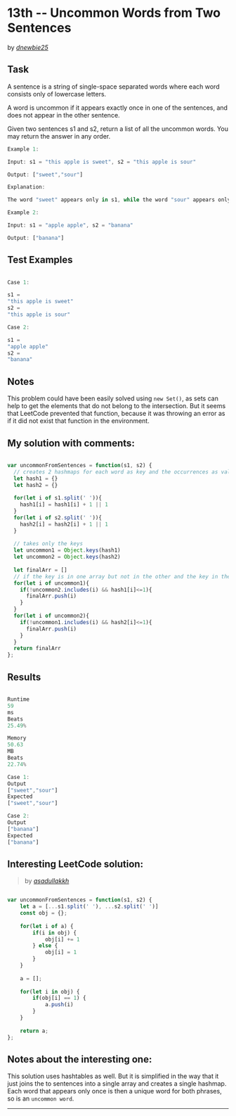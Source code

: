 # 13th -- Uncommon Words from Two Sentences




by *[dnewbie25](https://leetcode.com/u/dnewbie25/)*


## Task

A sentence is a string of single-space separated words where each word consists only of lowercase letters.

A word is uncommon if it appears exactly once in one of the sentences, and does not appear in the other sentence.

Given two sentences s1 and s2, return a list of all the uncommon words. You may return the answer in any order.

```js
Example 1:

Input: s1 = "this apple is sweet", s2 = "this apple is sour"

Output: ["sweet","sour"]

Explanation:

The word "sweet" appears only in s1, while the word "sour" appears only in s2.

Example 2:

Input: s1 = "apple apple", s2 = "banana"

Output: ["banana"]

```


## Test Examples

```js

Case 1:

s1 =
"this apple is sweet"
s2 =
"this apple is sour"

Case 2:

s1 =
"apple apple"
s2 =
"banana"

```


## Notes

This problem could have been easily solved using `new Set()`, as sets can help to get the elements that do not belong to the intersection. But it seems that LeetCode prevented that function, because it was throwing an error as if it did not exist that function in the environment. 

## My solution with comments:

```js

var uncommonFromSentences = function(s1, s2) {
  // creates 2 hashmaps for each word as key and the occurrences as values
  let hash1 = {}
  let hash2 = {}
  
  for(let i of s1.split(' ')){
    hash1[i] = hash1[i] + 1 || 1
  }
  for(let i of s2.split(' ')){
    hash2[i] = hash2[i] + 1 || 1
  }
  
  // takes only the keys
  let uncommon1 = Object.keys(hash1)
  let uncommon2 = Object.keys(hash2)
  
  let finalArr = []
  // if the key is in one array but not in the other and the key in the other array is repeated at most once, then is in an uncommon word. Add it fo finalArr 
  for(let i of uncommon1){
    if(!uncommon2.includes(i) && hash1[i]<=1){
      finalArr.push(i)
    }
  }
  for(let i of uncommon2){
    if(!uncommon1.includes(i) && hash2[i]<=1){
      finalArr.push(i)
    }
  }
  return finalArr
};

```


## Results

```js

Runtime
59
ms
Beats
25.49%

Memory
50.63
MB
Beats
22.74%

Case 1:
Output
["sweet","sour"]
Expected
["sweet","sour"]

Case 2:
Output
["banana"]
Expected
["banana"]


```

## Interesting LeetCode solution:
> by *[asadullakkh](https://leetcode.com/problems/uncommon-words-from-two-sentences/solutions/2309872/easy-way-of-solving-with-hashtables)*

```js

var uncommonFromSentences = function(s1, s2) {
    let a = [...s1.split(' '), ...s2.split(' ')]
    const obj = {};
    
    for(let i of a) {
        if(i in obj) {
            obj[i] += 1
        } else {
            obj[i] = 1
        } 
    }
    
    a = [];
    
    for(let i in obj) {
        if(obj[i] == 1) {
            a.push(i)
        }
    }
    
    return a;
};

```

## Notes about the interesting one:

This solution uses hashtables as well. But it is simplified in the way that it just joins the to sentences into a single array and creates a single hashmap. Each word that appears only once is then a unique word for both phrases, so is an `uncommon word`.

---